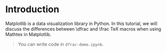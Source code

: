 # Introduction

Matplotlib is a data visualization library in Python. In this tutorial, we will discuss the differences between \dfrac and \frac TeX macros when using Mathtex in Matplotlib.

> You can write code in `dfrac-demo.ipynb`.
